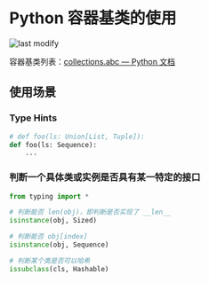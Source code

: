 Python 容器基类的使用
===
<!--START_SECTION:badge-->

![last modify](https://img.shields.io/static/v1?label=last%20modify&message=2022-10-15%2010%3A39%3A35&color=yellowgreen&style=flat-square)

<!--END_SECTION:badge-->

容器基类列表：[collections.abc — Python 文档](https://docs.python.org/zh-cn/3/library/collections.abc.html)


## 使用场景

### Type Hints

```python
# def foo(ls: Union[List, Tuple]):
def foo(ls: Sequence):
    ...
```

### 判断一个具体类或实例是否具有某一特定的接口

```python
from typing import *

# 判断能否 len(obj)，即判断是否实现了 __len__
isinstance(obj, Sized)

# 判断能否 obj[index]
isinstance(obj, Sequence)

# 判断某个类是否可以哈希
issubclass(cls, Hashable)
```
